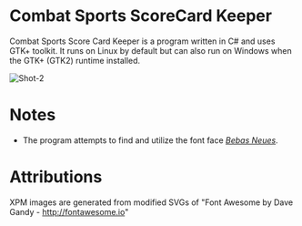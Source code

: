 # Combat Sports ScoreCard Keeper

Combat Sports Score Card Keeper is a program written in C# and uses GTK+ toolkit. It runs on Linux by default but can also run on Windows when the GTK+ (GTK2) runtime installed.


![Shot-2](https://user-images.githubusercontent.com/21159693/72396505-dcb0db00-370a-11ea-92d4-e1fe237c6120.png)



# Notes
- The program attempts to find and utilize the font face *[Bebas Neues](https://fonts.adobe.com/fonts/bebas-neue)*.


# Attributions
XPM images are generated from modified SVGs of "Font Awesome by Dave Gandy - http://fontawesome.io"
